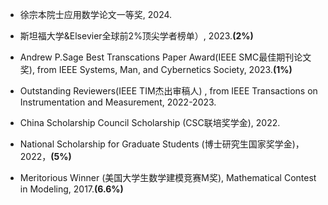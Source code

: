 

  
- 徐宗本院士应用数学论文一等奖, 2024.
- 斯坦福大学&Elsevier全球前2%顶尖学者榜单）, 2023.**(2%)**

-  Andrew P.Sage Best Transcations Paper Award(IEEE SMC最佳期刊论文奖), from IEEE Systems, Man, and Cybernetics Society, 2023.**(1%)**

- Outstanding Reviewers(IEEE TIM杰出审稿人) , from IEEE Transactions on Instrumentation and Measurement, 2022-2023.

- China Scholarship Council Scholarship (CSC联培奖学金), 2022.
  
- National Scholarship for Graduate Students (博士研究生国家奖学金)，2022，**(5%)**


- Meritorious Winner (美国大学生数学建模竞赛M奖), Mathematical Contest in Modeling, 2017.**(6.6%)**
  
